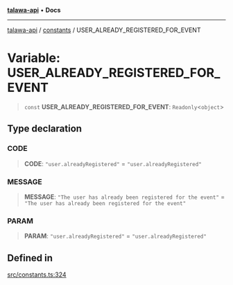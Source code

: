 [**talawa-api**](../../README.md) • **Docs**

***

[talawa-api](../../modules.md) / [constants](../README.md) / USER\_ALREADY\_REGISTERED\_FOR\_EVENT

# Variable: USER\_ALREADY\_REGISTERED\_FOR\_EVENT

> `const` **USER\_ALREADY\_REGISTERED\_FOR\_EVENT**: `Readonly`\<`object`\>

## Type declaration

### CODE

> **CODE**: `"user.alreadyRegistered"` = `"user.alreadyRegistered"`

### MESSAGE

> **MESSAGE**: `"The user has already been registered for the event"` = `"The user has already been registered for the event"`

### PARAM

> **PARAM**: `"user.alreadyRegistered"` = `"user.alreadyRegistered"`

## Defined in

[src/constants.ts:324](https://github.com/PalisadoesFoundation/talawa-api/blob/6712e9940a5702665afc506fa9f6e9d7e1dc7991/src/constants.ts#L324)
